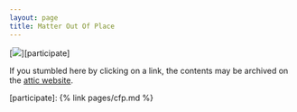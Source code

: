 ```yaml
---
layout: page
title: Matter Out Of Place
---
```


[![]({{site.baseurl}}/assets/images/404.jpg)][participate]

If you stumbled here by clicking on a link, the contents may be
archived on the [attic website](https://attic.hillhacks.in "the attic holds an archive of the old hillhacks wiki").

<script>
var anchor = document.querySelector('a[href="https://attic.hillhacks.in"]');
anchor.setAttribute('href', 'https://attic.hillhacks.in' + document.location.pathname);
</script>

[participate]: {% link pages/cfp.md %}
